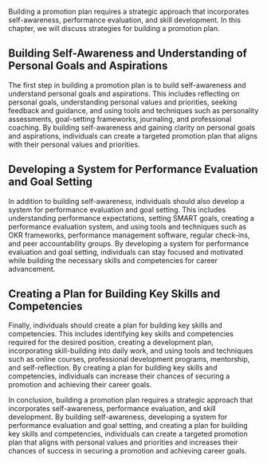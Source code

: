 
Building a promotion plan requires a strategic approach that incorporates self-awareness, performance evaluation, and skill development. In this chapter, we will discuss strategies for building a promotion plan.

Building Self-Awareness and Understanding of Personal Goals and Aspirations
---------------------------------------------------------------------------

The first step in building a promotion plan is to build self-awareness and understand personal goals and aspirations. This includes reflecting on personal goals, understanding personal values and priorities, seeking feedback and guidance, and using tools and techniques such as personality assessments, goal-setting frameworks, journaling, and professional coaching. By building self-awareness and gaining clarity on personal goals and aspirations, individuals can create a targeted promotion plan that aligns with their personal values and priorities.

Developing a System for Performance Evaluation and Goal Setting
---------------------------------------------------------------

In addition to building self-awareness, individuals should also develop a system for performance evaluation and goal setting. This includes understanding performance expectations, setting SMART goals, creating a performance evaluation system, and using tools and techniques such as OKR frameworks, performance management software, regular check-ins, and peer accountability groups. By developing a system for performance evaluation and goal setting, individuals can stay focused and motivated while building the necessary skills and competencies for career advancement.

Creating a Plan for Building Key Skills and Competencies
--------------------------------------------------------

Finally, individuals should create a plan for building key skills and competencies. This includes identifying key skills and competencies required for the desired position, creating a development plan, incorporating skill-building into daily work, and using tools and techniques such as online courses, professional development programs, mentorship, and self-reflection. By creating a plan for building key skills and competencies, individuals can increase their chances of securing a promotion and achieving their career goals.

In conclusion, building a promotion plan requires a strategic approach that incorporates self-awareness, performance evaluation, and skill development. By building self-awareness, developing a system for performance evaluation and goal setting, and creating a plan for building key skills and competencies, individuals can create a targeted promotion plan that aligns with personal values and priorities and increases their chances of success in securing a promotion and achieving career goals.
